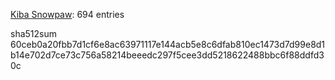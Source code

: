 [Kiba Snowpaw](https://github.com/kibasnowpaw): 694 entries

sha512sum 60ceb0a20fbb7d1cf6e8ac63971117e144acb5e8c6dfab810ec1473d7d99e8d1b14e702d7ce73c756a58214beeedc297f5cee3dd5218622488bbc6f88ddfd30c
